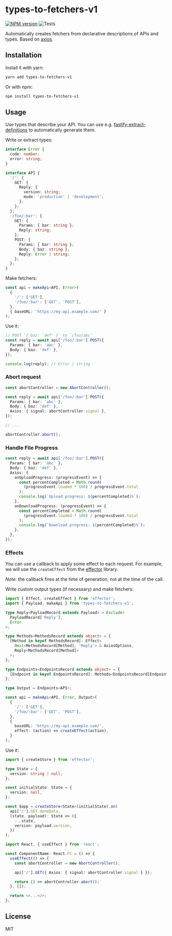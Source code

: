 # types-to-fetchers-v1

[![NPM version](https://img.shields.io/npm/v/types-to-fetchers-v1.svg?style=flat)](https://www.npmjs.com/package/types-to-fetchers-v1)
![Tests](https://github.com/neruchev/types-to-fetchers-v1/workflows/Tests/badge.svg)

Automatically creates fetchers from declarative descriptions of APIs and types. Based on [axios](https://www.npmjs.com/package/axios).

## Installation

Install it with yarn:

```sh
yarn add types-to-fetchers-v1
```

Or with npm:

```sh
npm install types-to-fetchers-v1
```

## Usage

Use types that describe your API. You can use e.g. [fastify-extract-definitions](https://www.npmjs.com/package/fastify-extract-definitions) to automatically generate them.

Write or extract types:

```ts
interface Error {
  code: number;
  error: string;
}

interface API {
  '/': {
    GET: {
      Reply: {
        version: string;
        mode: 'production' | 'development';
      };
    };
  };
  '/foo/:bar': {
    GET: {
      Params: { bar: string };
      Reply: string;
    };
    POST: {
      Params: { bar: string };
      Body: { baz: string };
      Reply: Error | string;
    };
  };
}
```

Make fetchers:

```ts
const api = makeApi<API, Error>(
  {
    '/': ['GET'],
    '/foo/:bar': ['GET', 'POST'],
  },
  { baseURL: 'https://my-api.example.com/' }
);
```

Use it:

```ts
// POST `{ baz: 'def' }` to `/foo/abc`
const reply = await api['/foo/:bar'].POST({
  Params: { bar: 'abc' },
  Body: { baz: 'def' },
});

console.log(reply); // Error | string
```

### Abort request

```ts
const abortController = new AbortController();

const reply = await api['/foo/:bar'].POST({
  Params: { bar: 'abc' },
  Body: { baz: 'def' },
  Axios: { signal: abortController.signal },
});

// ...

abortController.abort();
```

### Handle File Progress

```ts
const reply = await api['/foo/:bar'].POST({
  Params: { bar: 'abc' },
  Body: { baz: 'def' },
  Axios: {
    onUploadProgress: (progressEvent) => {
      const percentCompleted = Math.round(
        (progressEvent.loaded * 100) / progressEvent.total
      );
      console.log(`Upload progress: ${percentCompleted}%`);
    },
    onDownloadProgress: (progressEvent) => {
      const percentCompleted = Math.round(
        (progressEvent.loaded * 100) / progressEvent.total
      );
      console.log(`Download progress: ${percentCompleted}%`);
    },
  },
});
```

### Effects

You can use a callback to apply some effect to each request. For example, we will use the `createEffect` from the [effector](https://www.npmjs.com/package/effector) library.

_Note:_ the callback fires at the time of generation, not at the time of the call.

Write custom output types (if necessary) and make fetchers:

```ts
import { Effect, createEffect } from 'effector';
import { Payload, makeApi } from 'types-to-fetchers-v1';

type Reply<PayloadRecord extends Payload> = Exclude<
  PayloadRecord['Reply'],
  Error
>;

type Methods<MethodsRecord extends object> = {
  [Method in keyof MethodsRecord]: Effect<
    Omit<MethodsRecord[Method], 'Reply'> & AxiosOptions,
    Reply<MethodsRecord[Method]>
  >;
};

type Endpoints<EndpointsRecord extends object> = {
  [Endpoint in keyof EndpointsRecord]: Methods<EndpointsRecord[Endpoint]>;
};

type Output = Endpoints<API>;

const api = makeApi<API, Error, Output>(
  {
    '/': ['GET'],
    '/foo/:bar': ['GET', 'POST'],
  },
  {
    baseURL: 'https://my-api.example.com/',
    effect: (action) => createEffect(action),
  }
);
```

Use it:

```ts
import { createStore } from 'effector';

type State = {
  version: string | null;
};

const initialState: State = {
  version: null,
};

const $app = createStore<State>(initialState).on(
  api['/'].GET.doneData,
  (state, payload): State => ({
    ...state,
    version: payload.version,
  })
);
```

```ts
import React, { useEffect } from 'react';

const ComponentName: React.FC = () => {
  useEffect(() => {
    const abortController = new AbortController();

    api['/'].GET({ Axios: { signal: abortController.signal } });

    return () => abortController.abort();
  }, []);

  return <>...</>;
};
```

## License

MIT
